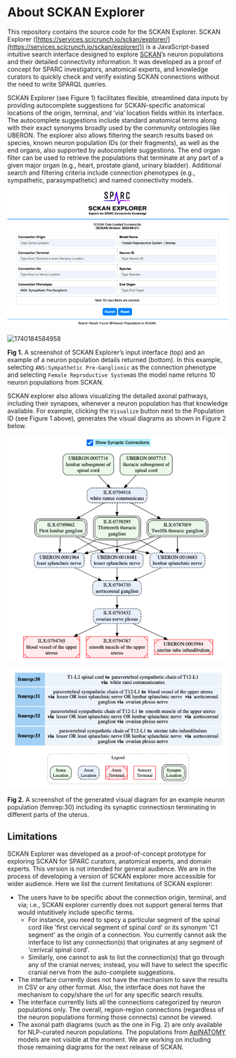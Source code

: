 # About SCKAN Explorer

This repository contains the source code for the SCKAN Explorer. SCKAN Explorer ([https://services.scicrunch.io/sckan/explorer/](https://services.scicrunch.io/sckan/explorer/)) is a JavaScript-based intuitive search interface designed to explore [SCKAN](https://sparc.science/resources/6eg3VpJbwQR4B84CjrvmyD)’s neuron populations and their detailed connectivity information. It was developed as a proof of concept for SPARC investigators, anatomical experts, and knowledge curators to quickly check and verify existing SCKAN connections without the need to write SPARQL queries.

SCKAN Explorer (see Figure 1) facilitates flexible, streamlined data inputs by providing autocomplete suggestions for SCKAN-specific anatomical locations of the origin, terminal, and ‘via’ location fields within its interface. The autocomplete suggestions include standard anatomical terms along with their exact synonyms broadly used by the community ontologies like UBERON. The explorer also allows filtering the search results based on species, known neuron population IDs (or their fragments), as well as the end organs, also supported by autocomplete suggestions. The end organ filter can be used to retrieve the populations that terminate at any part of a given major organ (e.g., heart, prostate gland, urinary bladder). Additional search and filtering criteria include connection phenotypes (e.g., sympathetic, parasympathetic) and named connectivity models.

 ![1740182905570](image/readme/1740182905570.png)

![1740184584958](https://file+.vscode-resource.vscode-cdn.net/Users/fahimimam/Library/CloudStorage/OneDrive-UniversityofCalifornia%2CSanDiegoHealth/GitHub/smtifahim/SCKAN-Apps/sckan-explorer/image/readme/1740184584958.png)

**Fig 1.** A screenshot of SCKAN Explorer’s input interface (top) and an example of a neuron population details returned (bottom). In this example, selecting `ANS:Sympathetic Pre-Ganglionic` as the connection phenotype and selecting `Female Reproductive System`as the model name returns 10 neuron populations from SCKAN.

SCKAN explorer also allows visualizing the detailed axonal pathways, including their synapses, whenever a neuron population has that knowledge available. For example, clicking the `Visualize` button next to the Population ID (see Figure 1 above), generates the visual diagrams as shown in Figure 2 below.

![1740185120695](image/readme/1740185120695.png)

![1740185188144](image/readme/1740185188144.png)

**Fig 2.** A screenshot of the generated visual diagram for an example neuron population (femrep:30) including its synaptic connectiosn terminating in different parts of the uterus.

## Limitations

SCKAN Explorer was developed as a proof-of-concept prototype for exploring SCKAN for SPARC curators, anatomical experts, and domain experts. This version is not intended for general audience. We are in the process of developing a version of SCKAN explorer more accessible for wider audience. Here we list the current limitations of SCKAN explorer:

* The users have to be specific about the connection origin, terminal, and via; i.e., SCKAN explorer currently does not support general terms that would intutitively include specific terms.
  * For instance, you need to specy a particular segment of the spinal cord like 'first cervical segment of spinal cord' or its synonym 'C1 segment' as the origin of a connection. You currently cannot ask the interface to list any connection(s) that originates at any segment of 'cerivcal spinal cord'.
  * Similarly, one cannot to ask to list the connection(s) that go through any of the cranial nerves; instead, you will have to select the specific cranial nerve from the auto-complete suggestions.
* The interface currently does not have the mechanism to save the results in CSV or any other format. Also, the interface does not have the mechanism to copy/share the url for any specific search results.
* The interface currently lists all the connections categorized by neuron populations only. The overall, region-region connections (regardless of the neuron populations forming  those connects) cannot be viewed.
* The axonal path diagrams (such as the one in Fig. 2) are only available for NLP-curated neuron populations. The populations from [ApINATOMY](https://scicrunch.org/sawg/about/ApiNATOMY) models are not visible at the moment. We are working on including those remaining diagrams for the next release of SCKAN.
